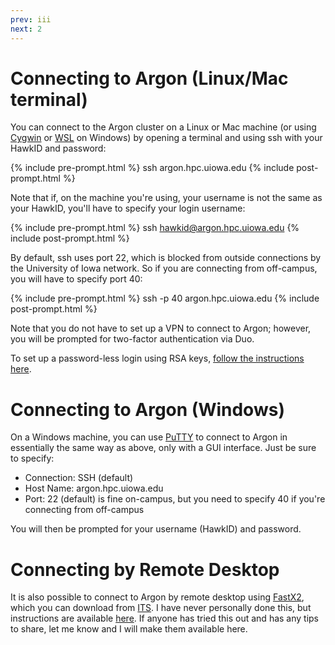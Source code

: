 ```yaml
---
prev: iii
next: 2
---
```


# Connecting to Argon (Linux/Mac terminal)

You can connect to the Argon cluster on a Linux or Mac machine (or using [Cygwin](http://www.cygwin.com) or [WSL](https://docs.microsoft.com/en-us/windows/wsl/about) on Windows) by opening a terminal and using ssh with your HawkID and password:

{% include pre-prompt.html %}
ssh argon.hpc.uiowa.edu
{% include post-prompt.html %}

Note that if, on the machine you're using, your username is not the same as your HawkID, you'll have to specify your login username:

{% include pre-prompt.html %}
ssh hawkid@argon.hpc.uiowa.edu
{% include post-prompt.html %}

By default, ssh uses port 22, which is blocked from outside connections by the University of Iowa network. So if you are connecting from off-campus, you will have to specify port 40:

{% include pre-prompt.html %}
ssh -p 40 argon.hpc.uiowa.edu
{% include post-prompt.html %}

Note that you do not have to set up a VPN to connect to Argon; however, you will be prompted for two-factor authentication via Duo.

To set up a password-less login using RSA keys, [follow the instructions here](https://uiowa.atlassian.net/wiki/spaces/hpcdocs/pages/76513418/Setting+Up+Passwordless+Login).

# Connecting to Argon (Windows)

On a Windows machine, you can use [PuTTY](http://www.chiark.greenend.org.uk/~sgtatham/putty/) to connect to Argon in essentially the same way as above, only with a GUI interface. Just be sure to specify:

* Connection: SSH (default)
* Host Name: argon.hpc.uiowa.edu
* Port: 22 (default) is fine on-campus, but you need to specify 40 if you're connecting from off-campus

You will then be prompted for your username (HawkID) and password.

# Connecting by Remote Desktop

It is also possible to connect to Argon by remote desktop using [FastX2](https://www.starnet.com/fastx), which you can download from [ITS](https://helpdesk.its.uiowa.edu/software/download/fastx). I have never personally done this, but instructions are available [here](https://uiowa.atlassian.net/wiki/spaces/hpcdocs/pages/76513422/FastX+connections). If anyone has tried this out and has any tips to share, let me know and I will make them available here.
